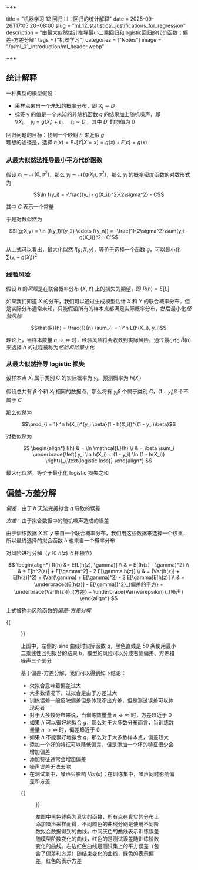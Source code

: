+++

title = "机器学习 12 回归 III：回归的统计解释"
date = 2025-09-26T17:05:20+08:00
slug = "ml_12_statistical_justifications_for_regression"
description = "由最大似然估计推导最小二乘回归和logistic回归的代价函数；偏差-方差分解"
tags = ["机器学习"]
categories = ["Notes"]
image = "/p/ml_01_introduction/ml_header.webp"

+++

## 统计解释

一种典型的模型假设：

- 采样点来自一个未知的概率分布，即 $X_i \sim D$
- 标签 y 的值是一个未知的非随机函数 $g$ 的结果加上随机噪声，即  
  $\forall X_i, \quad y_i = g(X_i) + \varepsilon_i, \quad \varepsilon_i \sim D'$，其中 $D'$ 的均值为 0

回归问题的目标：找到一个映射 $h$ 来近似 $g$  
理想的途径是，选择 $h(x) = E_Y[Y|X=x] = g(x) + E[\varepsilon] = g(x)$

### 从最大似然法推导最小平方代价函数

假设 $\varepsilon_i \sim \mathcal{N}(0, \sigma^2)$，那么 $y_i \sim \mathcal{N}(g(X_i), \sigma^2)$，那么 $y_i$ 的概率密度函数的对数形式为

$$\ln f(y_i) = -\frac{(y_i - g(X_i))^2}{2\sigma^2} - C$$

其中 $C$ 表示一个常量

于是对数似然为

$$l(g;X,y) = \ln (f(y_1)f(y_2) \cdots f(y_n)) = -\frac{1}{2\sigma^2}\sum(y_i - g(X_i))^2 - C'$$

从上式可以看出，最大化似然 $l (g; X, y)$，等价于选择一个函数 $g$，可以最小化 $\sum(y_i - g(X_i))^2$

### 经验风险

假设 $h$ 的*风险*是在联合概率分布 $(X, Y)$ 上的损失的期望，即 $R(h) = E[L]$

如果我们知道 $X$ 的分布，我们可以通过生成模型估计 $X$ 和 $Y$ 的联合概率分布。但是实际分布通常未知，只能假设所有的样本点都满足实际概率分布，然后最小化*经验风险*

$$\hat{R}(h) = \frac{1}{n} \sum_{i = 1}^n L(h(X_i), y_i)$$

理论上，当样本数量 $n\rightarrow \infty$ 时，经验风险将会收敛到实际风险。通过最小化 $\hat{R}(h)$ 来选择 $h$ 的过程被称为*经验风险最小化*

### 从最大似然推导 logistic 损失

设样本点 $X_i$ 属于类别 C 的实际概率为 $y_i$，预测概率为 $h (X_i)$

假设总共有 $\beta$ 个和 $X_i$ 相同的数据点，那么将有 $y_i \beta$ 个属于类别 $C$，$(1-y_i)\beta$ 个不属于 $C$

那么似然为

$$\prod_{i = 1} ^n h(X_i)^{y_i \beta}(1 - h(X_i))^{(1 - y_i)\beta}$$

对数似然为

$$
\begin{align*}
l(h) & = \ln \mathcal{L}(h) \\
& = \beta \sum_i
\underbrace{\left( y_i \ln h(X_i) + (1 - y_i) \ln (1 - h(X_i)) \right)}_{\text{logistic loss}}
\end{align*}
$$

最大化似然，等价于最小化 logistic 损失之和

## 偏差-方差分解

_偏差_：由于 $h$ 无法完美拟合 $g$ 导致的误差

_方差_：由于拟合数据中的随机噪声造成的误差

由于训练数据 $X$ 和 $y$ 来自一个联合概率分布，我们用这些数据来选择一个权重，所以最终选择的拟合函数 $h$ 也来自一个概率分布

对风险进行分解（$\gamma$ 和 $h(z)$ 互相独立）

$$
\begin{align*}
R(h) &= E[L(h(z), \gamma)] \\
& = E[(h(z) - \gamma)^2] \\
& = E[h^2(z)] + E[\gamma^2] - 2 E[\gamma h(z)] \\
& = (Var(h(z)) + E[h(z)]^2) + (Var(\gamma) + E[\gamma]^2) - 2 E[\gamma]E[h(z)] \\
& = \underbrace{(E[h(z)] - E[\gamma])^2}_{偏差的平方} + \underbrace{Var(h(z))}_{方差} + \underbrace{Var(\varepsilon)}_{噪声}
\end{align*}
$$

上式被称为风险函数的*偏差-方差分解*

{{<figure src="d8e36849ec7632e77e8fc9709fd67052.png" title="偏差-方差分解" width=800 >}}

上图中，左侧的 sine 曲线时实际函数 $g$，黑色直线是 50 条使用最小二乘线性回归拟合的结果 $h$，模型的风险可以分成右侧偏差、方差和噪声三个部分

基于偏差-方差分解，我们可以得到如下结论：

- 欠拟合意味着偏差过大
- 大多数情况下，过拟合是由于方差过大
- 训练误差一般反映偏差但是体现不出方差，但是测试误差可以体现两者
- 对于大多数分布来说，当训练数量量 $n\rightarrow \infty$ 时，方差趋近于 0
- 如果 $h$ 可以很好地拟合 $g$，那么对于大多数分布而言，当训练数量量 $n\rightarrow \infty$ 时，偏差趋近于 0
- 如果 $h$ 不能很好地拟合 $g$，那么对于大多数样本点，偏差较大
- 添加一个好的特征可以降低偏差，但是添加一个坏的特征很少会增加偏差
- 添加特征通常会增加偏差
- 噪声误差无法去除
- 在测试集中，噪声只影响 $Var (\varepsilon)$；在训练集中，噪声同时影响偏差和方差

{{<figure src="768e12a5f7e9de77d1e229b0d99807f4.png" width=800 >}}

左图中黑色线条为真实的函数，所有点在真实的分布上添加噪声采样而得，不同颜色的曲线分别是使用不同阶数拟合数据得到的曲线。中间灰色的曲线表示训练误差随模型阶数变化的曲线，红色的是测试误差随训练阶数变化的曲线。右边红色曲线是测试集上的平方误差（包含了偏差和方差）随结束变化的曲线，绿色的表示偏差，红色的表示方差

